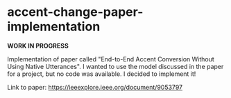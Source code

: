 # accent-change-paper-implementation

**WORK IN PROGRESS**

Implementation of paper called "End-to-End Accent Conversion Without Using Native Utterances". I wanted to use the model discussed in the paper for a project, but no code was available. I decided to implement it!

Link to paper: https://ieeexplore.ieee.org/document/9053797
